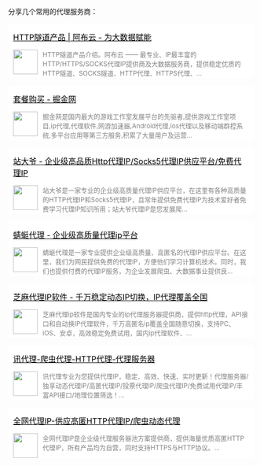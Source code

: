 
分享几个常用的代理服务商：


<div name="section_div" style="background-color:white;padding:1px 10px;width:480px;border-radius:5px;margin-top:15px;"><div><p><font size=3 style="color:black;"><a href="https://www.abuyun.com/http-proxy/products.html" _target="blank" style="color:black;">HTTP隧道产品 | 阿布云 - 为大数据赋能</a></font></p></div><div style="display:flex;display:-webkit-flex;"><div style="width:50px;"><img style="width:50px;" src="https://www.abuyun.com/favicon.ico" /></div><div style="flex:1;-webkit-flex:1;padding-left:10px;overflow:hidden;"><font size=2 color=grey>HTTP隧道产品介绍。阿布云 —— 最专业、IP最丰富的HTTP/HTTPS/SOCKS代理IP提供商及大数据服务商，提供稳定优质的HTTP隧道、SOCKS隧道、HTTP代理、HTTPS代理、...</font></div></div></div>

<div name="section_div" style="background-color:white;padding:1px 10px;width:480px;border-radius:5px;margin-top:15px;"><div><p><font size=3 style="color:black;"><a href="https://www.54nb.com/pay.html" _target="blank" style="color:black;">套餐购买 - 掘金网</a></font></p></div><div style="display:flex;display:-webkit-flex;"><div style="width:50px;"><img style="width:50px;" src="https://www.54nb.com/favicon.ico" /></div><div style="flex:1;-webkit-flex:1;padding-left:10px;overflow:hidden;"><font size=2 color=grey>掘金网是国内最大的游戏工作室发展平台的先驱者,提供游戏工作室项目,ip代理,代理软件,网游加速器,Android代理,ios代理以及移动端群控系统,多平台应用等第三方服务,积累了大量用户及运营...</font></div></div></div>

<div name="section_div" style="background-color:white;padding:1px 10px;width:480px;border-radius:5px;margin-top:15px;"><div><p><font size=3 style="color:black;"><a href="https://www.zdaye.com/" _target="blank" style="color:black;">站大爷 - 企业级高品质Http代理IP/Socks5代理IP供应平台/免费代理IP</a></font></p></div><div style="display:flex;display:-webkit-flex;"><div style="width:50px;"><img style="width:50px;" src="https://www.zdaye.com/favicon.ico" /></div><div style="flex:1;-webkit-flex:1;padding-left:10px;overflow:hidden;"><font size=2 color=grey>站大爷是一家专业的企业级高质量代理IP供应平台，在这里有各种高质量的HTTP代理IP和Socks5代理IP，且常年提供免费代理IP为技术爱好者免费学习代理IP知识所用；站大爷代理IP是您发展爬...</font></div></div></div>

<div name="section_div" style="background-color:white;padding:1px 10px;width:480px;border-radius:5px;margin-top:15px;"><div><p><font size=3 style="color:black;"><a href="https://proxy.horocn.com/" _target="blank" style="color:black;">蜻蜓代理 - 企业级高质量代理ip平台</a></font></p></div><div style="display:flex;display:-webkit-flex;"><div style="width:50px;"><img style="width:50px;" src="https://proxy.horocn.com/favicon.ico" /></div><div style="flex:1;-webkit-flex:1;padding-left:10px;overflow:hidden;"><font size=2 color=grey>蜻蜓代理是一家专业提供企业级高质量、高匿名的代理IP供应平台。在这里，我们为网民提供免费的代理IP，方便他们学习计算机技术。同时，我们也提供付费的代理IP服务，为企业发展爬虫、大数据事业提供良...</font></div></div></div>


<div name="section_div" style="background-color:white;padding:1px 10px;width:480px;border-radius:5px;margin-top:15px;"><div><p><font size=3 style="color:black;"><a href="http://www.zhimaruanjian.com/" _target="blank" style="color:black;">芝麻代理IP软件 - 千万稳定动态IP切换，IP代理覆盖全国</a></font></p></div><div style="display:flex;display:-webkit-flex;"><div style="width:50px;"><img style="width:50px;" src="http://www.zhimaruanjian.com/favicon.ico" /></div><div style="flex:1;-webkit-flex:1;padding-left:10px;overflow:hidden;"><font size=2 color=grey>芝麻代理ip软件是国内专业的ip代理服务器提供商，提供http代理，API接口和自动换IP代理软件，千万高匿名ip覆盖全国随意切换，支持PC、iOS、安卓，高效稳定免费试用，国内ip代理软件、...</font></div></div></div>

<div name="section_div" style="background-color:white;padding:1px 10px;width:480px;border-radius:5px;margin-top:15px;"><div><p><font size=3 style="color:black;"><a href="http://www.xdaili.cn/" _target="blank" style="color:black;">讯代理-爬虫代理-HTTP代理-代理服务器</a></font></p></div><div style="display:flex;display:-webkit-flex;"><div style="width:50px;"><img style="width:50px;" src="http://www.xdaili.cn/favicon.ico" /></div><div style="flex:1;-webkit-flex:1;padding-left:10px;overflow:hidden;"><font size=2 color=grey>讯代理专业为您提供代理IP，稳定、高效、快速、实时更新！代理服务器/独享动态代理IP/高匿代理IP/投票代理IP/爬虫代理IP/免费试用代理IP/丰富API接口/地理位置筛选！...</font></div></div></div>



<div name="section_div" style="background-color:white;padding:1px 10px;width:480px;border-radius:5px;margin-top:15px;"><div><p><font size=3 style="color:black;"><a href="http://www.goubanjia.com/" _target="blank" style="color:black;">全网代理IP-供应高匿HTTP代理IP/爬虫动态代理</a></font></p></div><div style="display:flex;display:-webkit-flex;"><div style="width:50px;"><img style="width:50px;" src="http://www.goubanjia.com/favicon.ico" /></div><div style="flex:1;-webkit-flex:1;padding-left:10px;overflow:hidden;"><font size=2 color=grey>全网代理IP是企业级代理服务器池方案提供商，提供海量优质高匿HTTP代理IP，所有产品均为自营，同时支持HTTPS与HTTP协议。...</font></div></div></div>


